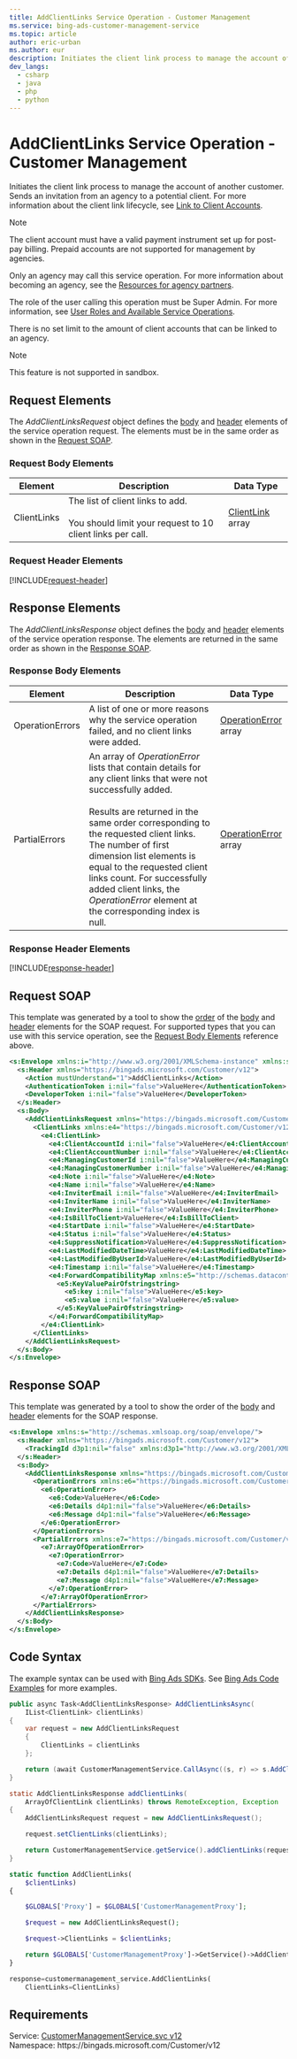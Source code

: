 ```yaml
---
title: AddClientLinks Service Operation - Customer Management
ms.service: bing-ads-customer-management-service
ms.topic: article
author: eric-urban
ms.author: eur
description: Initiates the client link process to manage the account of another customer.
dev_langs: 
  - csharp
  - java
  - php
  - python
---
```

# AddClientLinks Service Operation - Customer Management
Initiates the client link process to manage the account of another customer. Sends an invitation from an agency to a potential client.  For more information about the client link lifecycle, see [Link to Client Accounts](../guides/management-model-agencies.md#clientlink).

> [!NOTE]
> The client account must have a valid payment instrument set up for post-pay billing. Prepaid accounts are not supported for management by agencies.

Only an agency may call this service operation. For more information about becoming an agency, see the [Resources for agency partners](https://advertise.bingads.microsoft.com/en-us/resources/bing-partner-program/agency-resources).

The role of the user calling this operation must be Super Admin. For more information, see [User Roles and Available Service Operations](../guides/customer-accounts.md#userroles).

There is no set limit to the amount of client accounts that can be linked to an agency.

> [!NOTE]
> This feature is not supported in sandbox.

## <a name="request"></a>Request Elements
The *AddClientLinksRequest* object defines the [body](#request-body) and [header](#request-header) elements of the service operation request. The elements must be in the same order as shown in the [Request SOAP](#request-soap). 

### <a name="request-body"></a>Request Body Elements


|Element|Description|Data Type|
|-----------|---------------|-------------|
|<a name="clientlinks"></a>ClientLinks|The list of client links to add.<br /><br />You should limit your request to 10 client links per call.|[ClientLink](clientlink.md) array|

### <a name="request-header"></a>Request Header Elements
[!INCLUDE[request-header](./includes/request-header.md)]

## <a name="response"></a>Response Elements
The *AddClientLinksResponse* object defines the [body](#response-body) and [header](#response-header) elements of the service operation response. The elements are returned in the same order as shown in the [Response SOAP](#response-soap).

### <a name="response-body"></a>Response Body Elements


|Element|Description|Data Type|
|-----------|---------------|-------------|
|<a name="operationerrors"></a>OperationErrors|A list of one or more reasons why the service operation failed, and no client links were added.|[OperationError](operationerror.md) array|
|<a name="partialerrors"></a>PartialErrors|An array of *OperationError* lists that contain details for any client links that were not successfully added.<br /><br />Results are returned in the same order corresponding to the requested client links. The number of first dimension list elements is equal to the requested client links count. For successfully added client links, the *OperationError* element at the corresponding index is null.|[OperationError](operationerror.md) array|

### <a name="response-header"></a>Response Header Elements
[!INCLUDE[response-header](./includes/response-header.md)]

## <a name="request-soap"></a>Request SOAP
This template was generated by a tool to show the [order](../guides/services-protocol.md#element-order) of the [body](#request-body) and [header](#request-header) elements for the SOAP request. For supported types that you can use with this service operation, see the [Request Body Elements](#request-header) reference above.

```xml
<s:Envelope xmlns:i="http://www.w3.org/2001/XMLSchema-instance" xmlns:s="http://schemas.xmlsoap.org/soap/envelope/">
  <s:Header xmlns="https://bingads.microsoft.com/Customer/v12">
    <Action mustUnderstand="1">AddClientLinks</Action>
    <AuthenticationToken i:nil="false">ValueHere</AuthenticationToken>
    <DeveloperToken i:nil="false">ValueHere</DeveloperToken>
  </s:Header>
  <s:Body>
    <AddClientLinksRequest xmlns="https://bingads.microsoft.com/Customer/v12">
      <ClientLinks xmlns:e4="https://bingads.microsoft.com/Customer/v12/Entities" i:nil="false">
        <e4:ClientLink>
          <e4:ClientAccountId i:nil="false">ValueHere</e4:ClientAccountId>
          <e4:ClientAccountNumber i:nil="false">ValueHere</e4:ClientAccountNumber>
          <e4:ManagingCustomerId i:nil="false">ValueHere</e4:ManagingCustomerId>
          <e4:ManagingCustomerNumber i:nil="false">ValueHere</e4:ManagingCustomerNumber>
          <e4:Note i:nil="false">ValueHere</e4:Note>
          <e4:Name i:nil="false">ValueHere</e4:Name>
          <e4:InviterEmail i:nil="false">ValueHere</e4:InviterEmail>
          <e4:InviterName i:nil="false">ValueHere</e4:InviterName>
          <e4:InviterPhone i:nil="false">ValueHere</e4:InviterPhone>
          <e4:IsBillToClient>ValueHere</e4:IsBillToClient>
          <e4:StartDate i:nil="false">ValueHere</e4:StartDate>
          <e4:Status i:nil="false">ValueHere</e4:Status>
          <e4:SuppressNotification>ValueHere</e4:SuppressNotification>
          <e4:LastModifiedDateTime>ValueHere</e4:LastModifiedDateTime>
          <e4:LastModifiedByUserId>ValueHere</e4:LastModifiedByUserId>
          <e4:Timestamp i:nil="false">ValueHere</e4:Timestamp>
          <e4:ForwardCompatibilityMap xmlns:e5="http://schemas.datacontract.org/2004/07/System.Collections.Generic" i:nil="false">
            <e5:KeyValuePairOfstringstring>
              <e5:key i:nil="false">ValueHere</e5:key>
              <e5:value i:nil="false">ValueHere</e5:value>
            </e5:KeyValuePairOfstringstring>
          </e4:ForwardCompatibilityMap>
        </e4:ClientLink>
      </ClientLinks>
    </AddClientLinksRequest>
  </s:Body>
</s:Envelope>
```

## <a name="response-soap"></a>Response SOAP
This template was generated by a tool to show the order of the [body](#response-body) and [header](#response-header) elements for the SOAP response.

```xml
<s:Envelope xmlns:s="http://schemas.xmlsoap.org/soap/envelope/">
  <s:Header xmlns="https://bingads.microsoft.com/Customer/v12">
    <TrackingId d3p1:nil="false" xmlns:d3p1="http://www.w3.org/2001/XMLSchema-instance">ValueHere</TrackingId>
  </s:Header>
  <s:Body>
    <AddClientLinksResponse xmlns="https://bingads.microsoft.com/Customer/v12">
      <OperationErrors xmlns:e6="https://bingads.microsoft.com/Customer/v12/Exception" d4p1:nil="false" xmlns:d4p1="http://www.w3.org/2001/XMLSchema-instance">
        <e6:OperationError>
          <e6:Code>ValueHere</e6:Code>
          <e6:Details d4p1:nil="false">ValueHere</e6:Details>
          <e6:Message d4p1:nil="false">ValueHere</e6:Message>
        </e6:OperationError>
      </OperationErrors>
      <PartialErrors xmlns:e7="https://bingads.microsoft.com/Customer/v12/Exception" d4p1:nil="false" xmlns:d4p1="http://www.w3.org/2001/XMLSchema-instance">
        <e7:ArrayOfOperationError>
          <e7:OperationError>
            <e7:Code>ValueHere</e7:Code>
            <e7:Details d4p1:nil="false">ValueHere</e7:Details>
            <e7:Message d4p1:nil="false">ValueHere</e7:Message>
          </e7:OperationError>
        </e7:ArrayOfOperationError>
      </PartialErrors>
    </AddClientLinksResponse>
  </s:Body>
</s:Envelope>
```

## <a name="example"></a>Code Syntax
The example syntax can be used with [Bing Ads SDKs](../guides/client-libraries.md). See [Bing Ads Code Examples](../guides/code-examples.md) for more examples.
```csharp
public async Task<AddClientLinksResponse> AddClientLinksAsync(
    IList<ClientLink> clientLinks)
{
    var request = new AddClientLinksRequest
    {
        ClientLinks = clientLinks
    };

    return (await CustomerManagementService.CallAsync((s, r) => s.AddClientLinksAsync(r), request));
}
```
```java
static AddClientLinksResponse addClientLinks(
    ArrayOfClientLink clientLinks) throws RemoteException, Exception
{
    AddClientLinksRequest request = new AddClientLinksRequest();

    request.setClientLinks(clientLinks);

    return CustomerManagementService.getService().addClientLinks(request);
}
```
```php
static function AddClientLinks(
    $clientLinks)
{

    $GLOBALS['Proxy'] = $GLOBALS['CustomerManagementProxy'];

    $request = new AddClientLinksRequest();

    $request->ClientLinks = $clientLinks;

    return $GLOBALS['CustomerManagementProxy']->GetService()->AddClientLinks($request);
}
```
```python
response=customermanagement_service.AddClientLinks(
    ClientLinks=ClientLinks)
```

## Requirements
Service: [CustomerManagementService.svc v12](https://clientcenter.api.bingads.microsoft.com/Api/CustomerManagement/v12/CustomerManagementService.svc)  
Namespace: https\://bingads.microsoft.com/Customer/v12  

